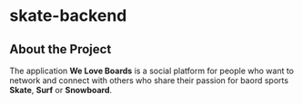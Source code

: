 # skate-backend

## About the Project
The application **We Love Boards** is a social platform for people who want to network and connect with others who share their passion for baord sports **Skate**,  **Surf** or **Snowboard**.
